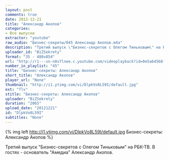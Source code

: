 ```yaml
---
layout: post
comments: true
date: 2012-12-21
title: "Александр Акопов"
categories:
- Все выпуски
extractor: "youtube"
raw_audio: "Бизнес-секреты/045 Александр Акопов.m4a"
description: "Третий выпуск \"Бизнес-секретов с Олегом Тиньковым\" на РБК-ТВ. В гостях - основатель \"Амедиа\" Александр Акопов.\n\nhttp://vk.com/bizsekrety?w=wall-23342...\nhttp://www.facebook.com/BiZSekrety/po..."
uploader_id: "BiZSekrety"
format: "35 - 480x854"
url: "http://r1---sn-n8v7lnee.c.youtube.com/videoplayback?id=0e5a64568f0be7d2&cp=U0hVR1hMV19GTkNONV9QRkFGOk1fMmRrWXoxUkNF&algorithm=throttle-factor&newshard=yes&mt=1362795672&ms=au&source=youtube&expire=1362819514&mv=m&upn=BkOi6NZAO9g&ipbits=8&itag=35&fexp=904429%2C912507%2C904829%2C916807%2C916626%2C920704%2C912806%2C902000%2C919512%2C929901%2C913605%2C925006%2C906938%2C931202%2C931401%2C908529%2C930803%2C920201%2C930101%2C930603%2C906834%2C926403&ip=92.255.182.31&key=yt1&factor=1.25&sver=3&lowtc=yes&burst=40&sparams=algorithm%2Cburst%2Ccp%2Cfactor%2Cid%2Cip%2Cipbits%2Citag%2Clowtc%2Csource%2Cupn%2Cexpire&signature=9AB500B3987684593EA04A9D5ABA23CF2963CC6C.4B6B51628814D44EE70F2EF9E2EC61E72225405B"
number_in_playlist: "45"
title: "Бизнес-секреты: Александр Акопов"
short_title: "Александр Акопов"
player_url: "None"
thumbnail: "http://i1.ytimg.com/vi/DlpkVo8L59I/default.jpg"
ext: "flv"
stitle: "Бизнес-секреты: Александр Акопов"
uploader: "BiZSekrety"
duration: "2065"
upload_date: "20121221"
id: "DlpkVo8L59I"
subtitles: "None"
---
```


{% img left http://i1.ytimg.com/vi/DlpkVo8L59I/default.jpg Бизнес-секреты: Александр Акопов %}

Третий выпуск "Бизнес-секретов с Олегом Тиньковым" на РБК-ТВ.
В гостях - основатель "Амедиа" Александр Акопов.